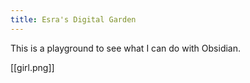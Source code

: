 ```yaml
---
title: Esra's Digital Garden
---
```

This is a playground to see what I can do with Obsidian.

[[girl.png]]

